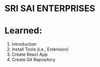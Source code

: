 # SRI SAI ENTERPRISES

# Learned:
1. Introduction
2. Install Tools (i.e., Extension)
3. Create React App
4. Create Git Repository